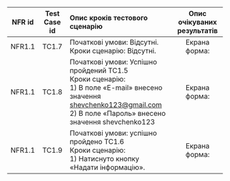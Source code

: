 |NFR id|Test Case id|Опис кроків тестового сценарію|Опис очікуваних результатів|
|:-:|:-:|:-|:-:|
|NFR1.1|TC1.7|Початкові умови: Відсутні. <br> Кроки сценарію: Відсутні.|Екрана форма: <br> 
|NFR1.1|TC1.8|Початкові умови: Успішно пройдений TC1.5 <br> Кроки сценарію: <br> 1) В поле «E-mail» внесено значення shevchenko123@gmail.com <br> 2) В поле «Пароль» внесено значення shevchenko123<br>|Екрана форма: <br> 
|NFR1.1|TC1.9|Початкові умови: успішно пройдено TC1.6 <br> Кроки сценарію: <br> 1) Натиснуто кнопку «Надати інформацію».|Екрана форма: <br> 
